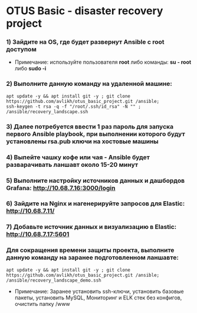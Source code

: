 # OTUS Basic - disaster recovery project

### 1) Зайдите на OS, где будет развернут Ansible с root доступом
   - Примечание: используйте пользователя **root** либо команды: **su - root** либо **sudo -i**
### 2) Выполните данную команду на удаленной машине:
```
apt update -y && apt install git -y ; git clone https://github.com/avlikh/otus_basic_project.git /ansible;
ssh-keygen -t rsa -q -f "/root/.ssh/id_rsa" -N "" ; /ansible/recovery_landscape.ssh
```
### 3) Далее потребуется ввести 1 раз пароль для запуска первого Ansible playbook, при выполнении которого будут установлены rsa.pub ключи на хостовые машины
### 4) Выпейте чашку кофе или чая - Ansible будет разварачивать ланшавт около 15-20 минут
### 5) Выполните настройку источников данных и дашбордов Grafana: http://10.68.7.16:3000/login
### 6) Зайдите на Nginx и нагенерируйте запросов для Elastic: http://10.68.7.11/
### 7) Добавьте источник данных и визуализацию в Elastic: http://10.68.7.17:5601

### Для сокращения времени защиты проекта, выполните данную команду на заранее подготовленном ланшавте:
```
apt update -y && apt install git -y ; git clone https://github.com/avlikh/otus_basic_project.git /ansible;
/ansible/recovery_landscape_demo.ssh
```
   - Примечание: Заранее установить ssh-ключи, установить базовые пакеты, установить MySQL, Мониторинг и ELK стек без конфигов, очистить папку /www
